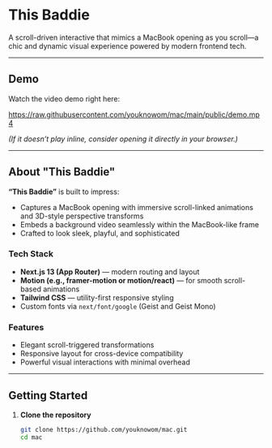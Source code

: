 # This Baddie

A scroll-driven interactive that mimics a MacBook opening as you scroll—a chic and dynamic visual experience powered by modern frontend tech.

---

##  Demo

Watch the video demo right here:

https://raw.githubusercontent.com/youknowom/mac/main/public/demo.mp4

*(If it doesn’t play inline, consider opening it directly in your browser.)*

---

## About "This Baddie"

**“This Baddie”** is built to impress:

- Captures a MacBook opening with immersive scroll-linked animations and 3D-style perspective transforms
- Embeds a background video seamlessly within the MacBook-like frame
- Crafted to look sleek, playful, and sophisticated

### Tech Stack
- **Next.js 13 (App Router)** — modern routing and layout
- **Motion (e.g., framer-motion or motion/react)** — for smooth scroll-based animations
- **Tailwind CSS** — utility-first responsive styling
- Custom fonts via `next/font/google` (Geist and Geist Mono)

### Features
- Elegant scroll-triggered transformations
- Responsive layout for cross-device compatibility
- Powerful visual interactions with minimal overhead

---

##  Getting Started

1. **Clone the repository**  
   ```bash
   git clone https://github.com/youknowom/mac.git
   cd mac
